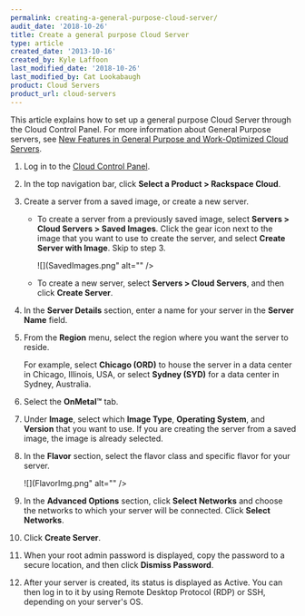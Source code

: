 ```yaml
---
permalink: creating-a-general-purpose-cloud-server/
audit_date: '2018-10-26'
title: Create a general purpose Cloud Server
type: article
created_date: '2013-10-16'
created_by: Kyle Laffoon
last_modified_date: '2018-10-26'
last_modified_by: Cat Lookabaugh
product: Cloud Servers
product_url: cloud-servers
---
```


This article explains how to set up a general purpose Cloud Server
through the Cloud Control Panel. For more information about General Purpose
servers, see [New Features in General Purpose and Work-Optimized Cloud Servers](/support/how-to/new-features-in-general-purpose-and-work-optimized-cloud-servers).

1.  Log in to the [Cloud Control Panel](https://login.rackspace.com).

2.  In the top navigation bar, click **Select a Product > Rackspace Cloud**.

3.  Create a server from a saved image, or create a new server.
    -   To create a server from a previously saved image,
        select **Servers > Cloud Servers > Saved Images**. Click the gear icon
        next to the image that you want to use to create the server, and
        select **Create Server with Image**. Skip to step 3.

        ![](SavedImages.png" alt="" />

    -   To create a new server, select **Servers > Cloud Servers**, and then
        click **Create Server**.

4.  In the **Server Details** section, enter a name for your server in the
    **Server Name** field.

5.  From the **Region** menu, select the region where you want the
    server to reside.

    For example, select **Chicago (ORD)** to house the server in a data
    center in Chicago, Illinois, USA, or select **Sydney (SYD)** for a
    data center in Sydney, Australia.

6. Select the **OnMetal&trade;** tab.

7.  Under **Image**, select which **Image Type**, **Operating System**, and
    **Version** that you want to use. If you are creating the server from a saved
    image, the image is already selected.

8.  In the **Flavor** section, select the flavor class and specific
    flavor for your server.

    ![](FlavorImg.png" alt="" />

9.  In the **Advanced Options** section, click **Select Networks** and
    choose the networks to which your server will be connected.
    Click **Select Networks**.

10.  Click **Create Server**.

11.  When your root admin password is displayed, copy the password to a
    secure location, and then click **Dismiss Password**.

12. After your server is created, its status is displayed as Active. You
    can then log in to it by using Remote Desktop Protocol (RDP) or SSH,
    depending on your server's OS.
